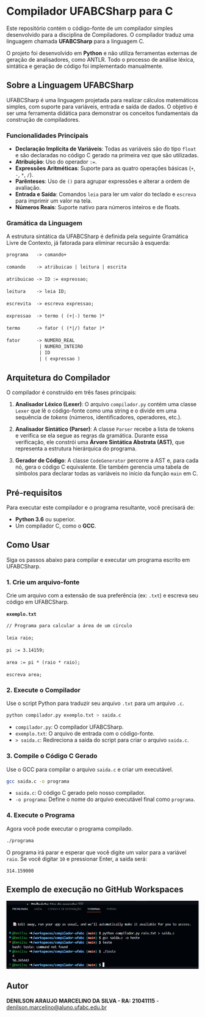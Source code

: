 # Compilador UFABCSharp para C

Este repositório contém o código-fonte de um compilador simples desenvolvido para a disciplina de Compiladores. O compilador traduz uma linguagem chamada **UFABCSharp** para a linguagem C.

O projeto foi desenvolvido em **Python** e não utiliza ferramentas externas de geração de analisadores, como ANTLR. Todo o processo de análise léxica, sintática e geração de código foi implementado manualmente.

## Sobre a Linguagem UFABCSharp

UFABCSharp é uma linguagem projetada para realizar cálculos matemáticos simples, com suporte para variáveis, entrada e saída de dados. O objetivo é ser uma ferramenta didática para demonstrar os conceitos fundamentais da construção de compiladores.

### Funcionalidades Principais

* **Declaração Implícita de Variáveis**: Todas as variáveis são do tipo `float` e são declaradas no código C gerado na primeira vez que são utilizadas.
* **Atribuição**: Uso do operador `:=`.
* **Expressões Aritméticas**: Suporte para as quatro operações básicas (`+`, `-`, `*`, `/`).
* **Parênteses**: Uso de `()` para agrupar expressões e alterar a ordem de avaliação.
* **Entrada e Saída**: Comandos `leia` para ler um valor do teclado e `escreva` para imprimir um valor na tela.
* **Números Reais**: Suporte nativo para números inteiros e de floats.

### Gramática da Linguagem

A estrutura sintática da UFABCSharp é definida pela seguinte Gramática Livre de Contexto, já fatorada para eliminar recursão à esquerda:

```bnf
programa   -> comando+

comando    -> atribuicao | leitura | escrita

atribuicao -> ID := expressao;

leitura    -> leia ID;

escrevita  -> escreva expressao;

expressao  -> termo ( (+|-) termo )*

termo      -> fator ( (*|/) fator )*

fator      -> NUMERO_REAL
            | NUMERO_INTEIRO
            | ID
            | ( expressao )
```

## Arquitetura do Compilador

O compilador é construído em três fases principais:

1.  **Analisador Léxico (Lexer)**: O arquivo `compilador.py` contém uma classe `Lexer` que lê o código-fonte como uma string e o divide em uma sequência de *tokens* (números, identificadores, operadores, etc.).

2.  **Analisador Sintático (Parser)**: A classe `Parser` recebe a lista de tokens e verifica se ela segue as regras da gramática. Durante essa verificação, ele constrói uma **Árvore Sintática Abstrata (AST)**, que representa a estrutura hierárquica do programa.

3.  **Gerador de Código**: A classe `CodeGenerator` percorre a AST e, para cada nó, gera o código C equivalente. Ele também gerencia uma tabela de símbolos para declarar todas as variáveis no início da função `main` em C.

## Pré-requisitos

Para executar este compilador e o programa resultante, você precisará de:

* **Python 3.6** ou superior.
* Um compilador C, como o **GCC**.

## Como Usar

Siga os passos abaixo para compilar e executar um programa escrito em UFABCSharp.

### 1. Crie um arquivo-fonte

Crie um arquivo com a extensão de sua preferência (ex: `.txt`) e escreva seu código em UFABCSharp.

**`exemplo.txt`**
```
// Programa para calcular a área de um círculo

leia raio;

pi := 3.14159;

area := pi * (raio * raio);

escreva area;
```

### 2. Execute o Compilador

Use o script Python para traduzir seu arquivo `.txt` para um arquivo `.c`.

```sh
python compilador.py exemplo.txt > saida.c
```
* `compilador.py`: O compilador UFABCSharp.
* `exemplo.txt`: O arquivo de entrada com o código-fonte.
* `> saida.c`: Redireciona a saída do script para criar o arquivo `saida.c`.

### 3. Compile o Código C Gerado

Use o GCC para compilar o arquivo `saida.c` e criar um executável.

```sh
gcc saida.c -o programa
```
* `saida.c`: O código C gerado pelo nosso compilador.
* `-o programa`: Define o nome do arquivo executável final como `programa`.

### 4. Execute o Programa

Agora você pode executar o programa compilado.

```sh
./programa
```
O programa irá parar e esperar que você digite um valor para a variável `raio`. Se você digitar `10` e pressionar Enter, a saída será:
```
314.159000
```

## Exemplo de execução no GitHub Workspaces
![screenshot](workspaces.png)

## Autor

**DENILSON ARAUJO MARCELINO DA SILVA - RA: 21041115** - denilson.marcelino@aluno.ufabc.edu.br